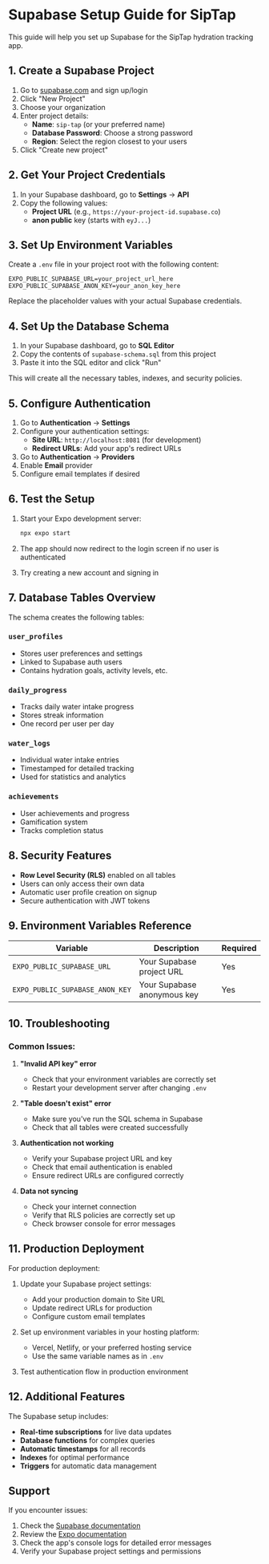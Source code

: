 # Supabase Setup Guide for SipTap

This guide will help you set up Supabase for the SipTap hydration tracking app.

## 1. Create a Supabase Project

1. Go to [supabase.com](https://supabase.com) and sign up/login
2. Click "New Project"
3. Choose your organization
4. Enter project details:
   - **Name**: `sip-tap` (or your preferred name)
   - **Database Password**: Choose a strong password
   - **Region**: Select the region closest to your users
5. Click "Create new project"

## 2. Get Your Project Credentials

1. In your Supabase dashboard, go to **Settings** → **API**
2. Copy the following values:
   - **Project URL** (e.g., `https://your-project-id.supabase.co`)
   - **anon public** key (starts with `eyJ...`)

## 3. Set Up Environment Variables

Create a `.env` file in your project root with the following content:

```env
EXPO_PUBLIC_SUPABASE_URL=your_project_url_here
EXPO_PUBLIC_SUPABASE_ANON_KEY=your_anon_key_here
```

Replace the placeholder values with your actual Supabase credentials.

## 4. Set Up the Database Schema

1. In your Supabase dashboard, go to **SQL Editor**
2. Copy the contents of `supabase-schema.sql` from this project
3. Paste it into the SQL editor and click "Run"

This will create all the necessary tables, indexes, and security policies.

## 5. Configure Authentication

1. Go to **Authentication** → **Settings**
2. Configure your authentication settings:
   - **Site URL**: `http://localhost:8081` (for development)
   - **Redirect URLs**: Add your app's redirect URLs
3. Go to **Authentication** → **Providers**
4. Enable **Email** provider
5. Configure email templates if desired

## 6. Test the Setup

1. Start your Expo development server:
   ```bash
   npx expo start
   ```

2. The app should now redirect to the login screen if no user is authenticated
3. Try creating a new account and signing in

## 7. Database Tables Overview

The schema creates the following tables:

### `user_profiles`
- Stores user preferences and settings
- Linked to Supabase auth users
- Contains hydration goals, activity levels, etc.

### `daily_progress`
- Tracks daily water intake progress
- Stores streak information
- One record per user per day

### `water_logs`
- Individual water intake entries
- Timestamped for detailed tracking
- Used for statistics and analytics

### `achievements`
- User achievements and progress
- Gamification system
- Tracks completion status

## 8. Security Features

- **Row Level Security (RLS)** enabled on all tables
- Users can only access their own data
- Automatic user profile creation on signup
- Secure authentication with JWT tokens

## 9. Environment Variables Reference

| Variable | Description | Required |
|----------|-------------|----------|
| `EXPO_PUBLIC_SUPABASE_URL` | Your Supabase project URL | Yes |
| `EXPO_PUBLIC_SUPABASE_ANON_KEY` | Your Supabase anonymous key | Yes |

## 10. Troubleshooting

### Common Issues:

1. **"Invalid API key" error**
   - Check that your environment variables are correctly set
   - Restart your development server after changing `.env`

2. **"Table doesn't exist" error**
   - Make sure you've run the SQL schema in Supabase
   - Check that all tables were created successfully

3. **Authentication not working**
   - Verify your Supabase project URL and key
   - Check that email authentication is enabled
   - Ensure redirect URLs are configured correctly

4. **Data not syncing**
   - Check your internet connection
   - Verify that RLS policies are correctly set up
   - Check browser console for error messages

## 11. Production Deployment

For production deployment:

1. Update your Supabase project settings:
   - Add your production domain to Site URL
   - Update redirect URLs for production
   - Configure custom email templates

2. Set up environment variables in your hosting platform:
   - Vercel, Netlify, or your preferred hosting service
   - Use the same variable names as in `.env`

3. Test authentication flow in production environment

## 12. Additional Features

The Supabase setup includes:

- **Real-time subscriptions** for live data updates
- **Database functions** for complex queries
- **Automatic timestamps** for all records
- **Indexes** for optimal performance
- **Triggers** for automatic data management

## Support

If you encounter issues:

1. Check the [Supabase documentation](https://supabase.com/docs)
2. Review the [Expo documentation](https://docs.expo.dev)
3. Check the app's console logs for detailed error messages
4. Verify your Supabase project settings and permissions 